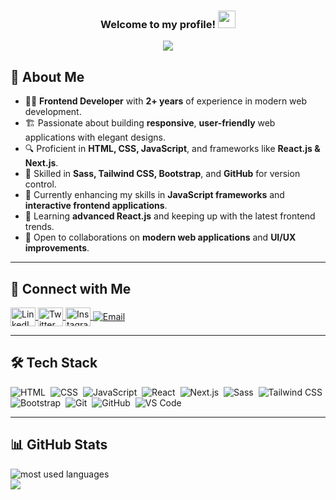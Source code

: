 <h3 align="center">
  Welcome to my profile!
  <img src="https://media.giphy.com/media/hvRJCLFzcasrR4ia7z/giphy.gif" width="28">
</h3>

<!-- Typing SVG by DenverCoder1 -->
<p align="center">
  <a href="https://github.com/DenverCoder1/readme-typing-svg">
    <img src="https://readme-typing-svg.herokuapp.com/?lines=Hello%20I'm%20Mohamed%20Samy;Frontend%20Developer&font=Fira%20Code&center=true&width=540&height=60&color=00ff00&vCenter=true&size=22">
  </a>
</p>

## 🚀 About Me  

- 👨‍💻 **Frontend Developer** with **2+ years** of experience in modern web development.  
- 🏗️ Passionate about building **responsive**, **user-friendly** web applications with elegant designs.  
- 🔍 Proficient in **HTML, CSS, JavaScript**, and frameworks like **React.js & Next.js**.  
- 🎨 Skilled in **Sass, Tailwind CSS, Bootstrap**, and **GitHub** for version control.  
- 🚀 Currently enhancing my skills in **JavaScript frameworks** and **interactive frontend applications**.  
- 🧠 Learning **advanced React.js** and keeping up with the latest frontend trends.  
- 🤝 Open to collaborations on **modern web applications** and **UI/UX improvements**.  

---

## 🔗 Connect with Me  

<p align="left">
<a href="http://www.linkedin.com/in/mo72medsamy" target="blank">
  <img align="center" src="https://raw.githubusercontent.com/rahuldkjain/github-profile-readme-generator/master/src/images/icons/Social/linked-in-alt.svg" alt="LinkedIn" height="30" width="40" />
</a>
<a href="https://x.com/mo72med_samy?s=21&t=sNTUQJzP5ml0ixo6Gz5bfA" target="blank">
  <img align="center" src="https://raw.githubusercontent.com/rahuldkjain/github-profile-readme-generator/master/src/images/icons/Social/twitter.svg" alt="Twitter" height="30" width="40" />
</a>
<a href="https://www.instagram.com/mo72med_samy/profilecard/?igsh=cXQwZThnam50N2dz" target="blank">
  <img align="center" src="https://raw.githubusercontent.com/rahuldkjain/github-profile-readme-generator/master/src/images/icons/Social/instagram.svg" alt="Instagram" height="30" width="40" />
</a>
<a href="mailto:mohamedsamy25411@gmail.com">
  <img align="center" src="https://img.shields.io/badge/Email-D14836?style=flat&logo=gmail&logoColor=white" alt="Email" />
</a>
</p>

---

## 🛠 Tech Stack  

![HTML](https://img.shields.io/badge/-HTML-05122A?style=flat&logo=HTML5)&nbsp;
![CSS](https://img.shields.io/badge/-CSS-05122A?style=flat&logo=CSS3&logoColor=1572B6)&nbsp;
![JavaScript](https://img.shields.io/badge/-JavaScript-05122A?style=flat&logo=javascript)&nbsp;
![React](https://img.shields.io/badge/-React-05122A?style=flat&logo=react)&nbsp;
![Next.js](https://img.shields.io/badge/-Next.js-05122A?style=flat&logo=nextdotjs)&nbsp;
![Sass](https://img.shields.io/badge/-Sass-05122A?style=flat&logo=sass)&nbsp;
![Tailwind CSS](https://img.shields.io/badge/-Tailwind%20CSS-05122A?style=flat&logo=tailwind-css)&nbsp;
![Bootstrap](https://img.shields.io/badge/-Bootstrap-05122A?style=flat&logo=bootstrap)&nbsp;
![Git](https://img.shields.io/badge/-Git-05122A?style=flat&logo=git)&nbsp;
![GitHub](https://img.shields.io/badge/-GitHub-05122A?style=flat&logo=github)&nbsp;
![VS Code](https://img.shields.io/badge/-VS%20Code-05122A?style=flat&logo=visual-studio-code&logoColor=007ACC)&nbsp;

---

## 📊 GitHub Stats  

<img align="left" src="https://portfolio-psi-two-81.vercel.app/?username=mohamedsamy&show_icons=true&locale=en&layout=compact&theme=radical" alt="most used languages" />

<br>

<a href="https://komarev.com/ghpvc/?username=mohamedsamy&style=for-the-badge">
    <img src="https://komarev.com/ghpvc/?username=mohamedsamy&style=for-the-badge">
</a>
